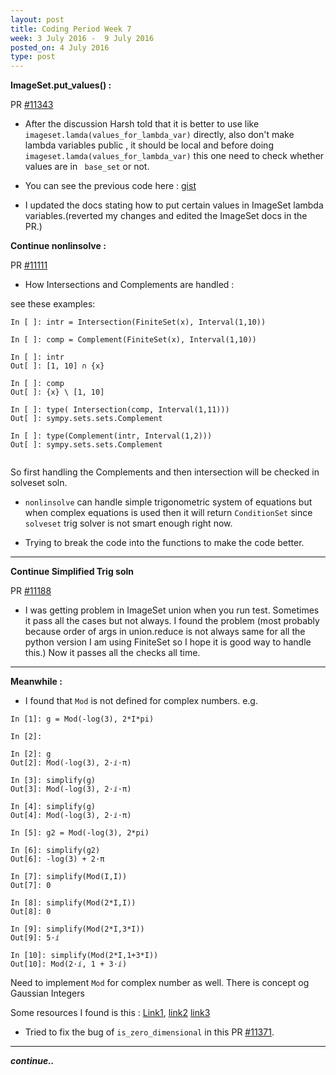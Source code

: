 ```yaml
---
layout: post
title: Coding Period Week 7
week: 3 July 2016 -  9 July 2016
posted_on: 4 July 2016
type: post
---
```


**ImageSet.put_values() :**

PR [#11343](https://github.com/sympy/sympy/pull/11343)

* After the discussion Harsh told that it is better to use like `imageset.lamda(values_for_lambda_var)` directly, also don't make lambda variables public , it should be local and before doing `imageset.lamda(values_for_lambda_var)` this one need to check whether values are in ` base_set` or not.

* You can see the previous code here : [gist](https://gist.github.com/Shekharrajak/d70a36c95eefaca5c684497e039c5632)

* I updated the docs stating how to put certain values in ImageSet lambda variables.(reverted my changes and edited the ImageSet docs in the PR.)

**Continue nonlinsolve :**

PR [#11111](https://github.com/sympy/sympy/pull/11111)

* How Intersections and Complements are handled :

see these examples:

```
In [ ]: intr = Intersection(FiniteSet(x), Interval(1,10))

In [ ]: comp = Complement(FiniteSet(x), Interval(1,10))

In [ ]: intr
Out[ ]: [1, 10] ∩ {x}

In [ ]: comp
Out[ ]: {x} \ [1, 10]

In [ ]: type( Intersection(comp, Interval(1,11)))
Out[ ]: sympy.sets.sets.Complement

In [ ]: type(Complement(intr, Interval(1,2)))
Out[ ]: sympy.sets.sets.Complement


```

So first handling the Complements and then intersection will be checked in solveset soln.

* `nonlinsolve` can handle simple trigonometric system of equations but when complex equations
is used then it will return `ConditionSet` since `solveset` trig solver is not smart enough right now.

* Trying to break the code into the functions to make the code better.

--------------------------------------------------------------------------------

**Continue Simplified Trig soln**

PR [#11188](https://github.com/sympy/sympy/pull/11188)

* I was getting problem in ImageSet union when you run test. Sometimes it pass all the cases but not always.
I found the problem (most probably because order of args in union.reduce is not always same for all the python version
I am using FiniteSet so I hope it is good way to handle this.) Now it passes all the checks all time.


--------------------------------------------------------------------------------

**Meanwhile :**

* I found that `Mod` is not defined for complex numbers. e.g.

```
In [1]: g = Mod(-log(3), 2*I*pi)

In [2]:

In [2]: g
Out[2]: Mod(-log(3), 2⋅ⅈ⋅π)

In [3]: simplify(g)
Out[3]: Mod(-log(3), 2⋅ⅈ⋅π)

In [4]: simplify(g)
Out[4]: Mod(-log(3), 2⋅ⅈ⋅π)

In [5]: g2 = Mod(-log(3), 2*pi)

In [6]: simplify(g2)
Out[6]: -log(3) + 2⋅π

In [7]: simplify(Mod(I,I))
Out[7]: 0

In [8]: simplify(Mod(2*I,I))
Out[8]: 0

In [9]: simplify(Mod(2*I,3*I))
Out[9]: 5⋅ⅈ

In [10]: simplify(Mod(2*I,1+3*I))
Out[10]: Mod(2⋅ⅈ, 1 + 3⋅ⅈ)

```
Need to implement `Mod` for complex number as well. There is concept og Gaussian Integers

Some resources I found is this :
[Link1](http://math.stackexchange.com/questions/274694/modulo-complex-number), [link2](https://en.wikipedia.org/wiki/Gaussian_integer)
[link3](http://fermatslasttheorem.blogspot.in/2005/06/division-algorithm-for-gaussian.html)

* Tried to fix the bug of `is_zero_dimensional` in this PR [#11371](https://github.com/sympy/sympy/pull/11371).

--------------------------------------------------------------------------------
***continue..***

